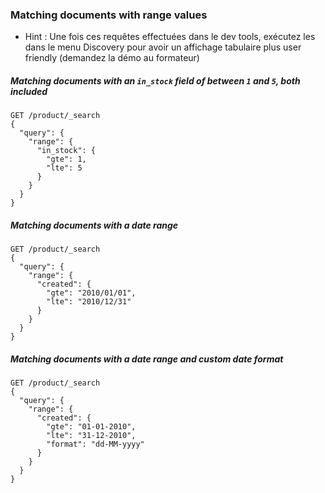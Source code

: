 ### Matching documents with range values

- Hint :  Une fois ces requêtes effectuées dans le dev tools, exécutez les dans le menu Discovery pour avoir un affichage tabulaire plus user friendly (demandez la démo au formateur)

##### Matching documents with an `in_stock` field of between `1` and `5`, both included

```
GET /product/_search
{
  "query": {
    "range": {
      "in_stock": {
        "gte": 1,
        "lte": 5
      }
    }
  }
}
```

##### Matching documents with a date range

```
GET /product/_search
{
  "query": {
    "range": {
      "created": {
        "gte": "2010/01/01",
        "lte": "2010/12/31"
      }
    }
  }
}
```

##### Matching documents with a date range and custom date format

```
GET /product/_search
{
  "query": {
    "range": {
      "created": {
        "gte": "01-01-2010",
        "lte": "31-12-2010",
        "format": "dd-MM-yyyy"
      }
    }
  }
}
```
